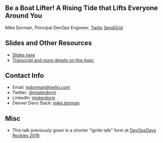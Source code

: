 ## Be a Boat Lifter! A Rising Tide that Lifts Everyone Around You
Mike Dorman, Principal DevOps Engineer, [Twilio](https://www.twilio.com) [SendGrid](https://www.sendgrid.com)

## Slides and Other Resources
* [Slides here](https://docs.google.com/presentation/d/1y6JYVbtoCu4dFBsZl6o9bA_-nKAjfp0spGutmn_2yf4/edit?usp=sharing)
* [Transcript and more details on this topic](http://x.co/boatlifter)

## Contact Info
* Email: <mdorman@twilio.com>
* Twitter: [@misterdorm](https://www.twitter.com/misterdorm)
* LinkedIn: [misterdorm](http://www.linkedin.com/in/misterdorm)
* Denver Devs Slack: [mike.dorman](https://denver-devs.slack.com/messages/DKJFANDMZ)

## Misc
* This talk previously given in a shorter "ignite talk" form at [DevOpsDays Rockies 2019](https://www.youtube.com/watch?v=TjC7pEgxhYo).
